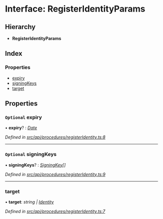 # Interface: RegisterIdentityParams

## Hierarchy

* **RegisterIdentityParams**

## Index

### Properties

* [expiry](registeridentityparams.md#optional-expiry)
* [signingKeys](registeridentityparams.md#optional-signingkeys)
* [target](registeridentityparams.md#target)

## Properties

### `Optional` expiry

• **expiry**? : *[Date](../enums/transactionargumenttype.md#date)*

*Defined in [src/api/procedures/registerIdentity.ts:8](https://github.com/PolymathNetwork/polymesh-sdk/blob/a07dd9c/src/api/procedures/registerIdentity.ts#L8)*

___

### `Optional` signingKeys

• **signingKeys**? : *[SigningKey](signingkey.md)[]*

*Defined in [src/api/procedures/registerIdentity.ts:9](https://github.com/PolymathNetwork/polymesh-sdk/blob/a07dd9c/src/api/procedures/registerIdentity.ts#L9)*

___

###  target

• **target**: *string | [Identity](../classes/identity.md)*

*Defined in [src/api/procedures/registerIdentity.ts:7](https://github.com/PolymathNetwork/polymesh-sdk/blob/a07dd9c/src/api/procedures/registerIdentity.ts#L7)*
